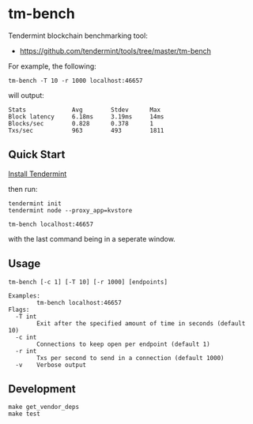 # tm-bench

Tendermint blockchain benchmarking tool:

- https://github.com/tendermint/tools/tree/master/tm-bench

For example, the following:

    tm-bench -T 10 -r 1000 localhost:46657

will output:

    Stats             Avg        Stdev      Max
    Block latency     6.18ms     3.19ms     14ms
    Blocks/sec        0.828      0.378      1
    Txs/sec           963        493        1811

## Quick Start

[Install Tendermint](https://github.com/tendermint/tendermint#install)

then run:

    tendermint init
    tendermint node --proxy_app=kvstore

    tm-bench localhost:46657

with the last command being in a seperate window.

## Usage

    tm-bench [-c 1] [-T 10] [-r 1000] [endpoints]

    Examples:
            tm-bench localhost:46657
    Flags:
      -T int
            Exit after the specified amount of time in seconds (default 10)
      -c int
            Connections to keep open per endpoint (default 1)
      -r int
            Txs per second to send in a connection (default 1000)
      -v    Verbose output

## Development

    make get_vendor_deps
    make test

